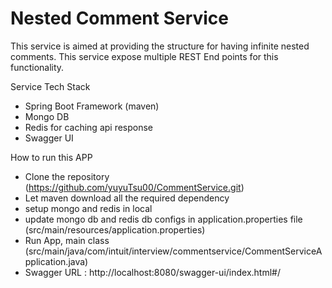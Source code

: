 # Nested Comment Service

This service is aimed at providing the structure for having infinite nested comments. 
This service expose multiple REST End points for this functionality. 

Service Tech Stack 

- Spring Boot Framework (maven)
- Mongo DB 
- Redis for caching api response
- Swagger UI 

How to run this APP 

- Clone the repository (https://github.com/yuyuTsu00/CommentService.git)
- Let maven download all the required dependency 
- setup mongo and redis in local
- update mongo db and redis db configs in application.properties file (src/main/resources/application.properties)
- Run App, main class (src/main/java/com/intuit/interview/commentservice/CommentServiceApplication.java)
- Swagger URL : http://localhost:8080/swagger-ui/index.html#/